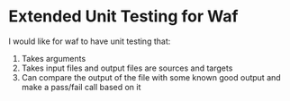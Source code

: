 Extended Unit Testing for Waf
==================================

I would like for waf to have unit testing that:

1) Takes arguments
2) Takes input files and output files are sources and targets
3) Can compare the output of the file with some known good output and make a pass/fail call based on it

